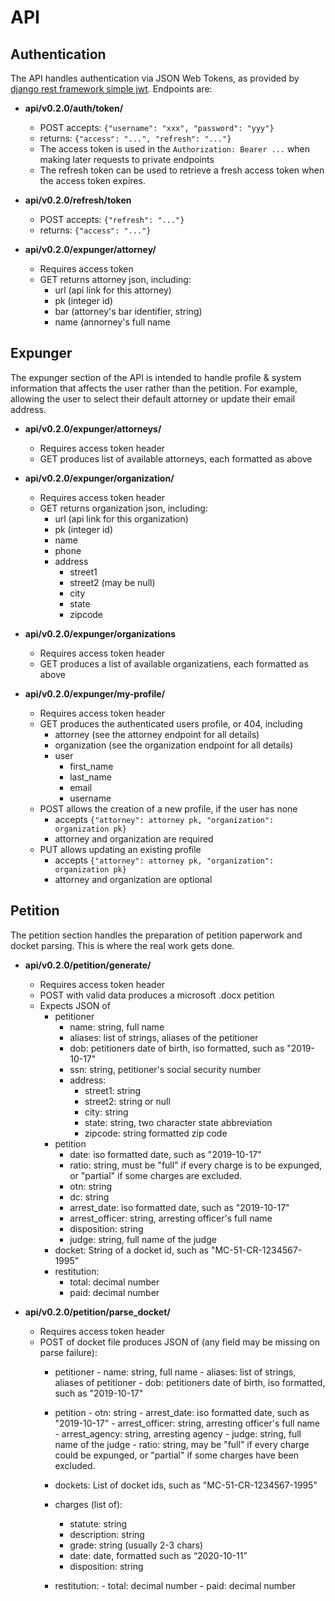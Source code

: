 # API

## Authentication

The API handles authentication via JSON Web Tokens, as provided by [django rest
framework simple
jwt](https://github.com/davesque/django-rest-framework-simplejwt).  Endpoints
are:

- **api/v0.2.0/auth/token/**
    - POST accepts: `{"username": "xxx", "password": "yyy"}`
    - returns: `{"access": "...", "refresh": "..."}`
    - The access token is used in the `Authorization: Bearer ...`
      when making later requests to private endpoints
    - The refresh token can be used to retrieve a fresh access token when the
      access token expires.
- **api/v0.2.0/refresh/token**
    - POST accepts: `{"refresh": "..."}`
    - returns: `{"access": "..."}`

- **api/v0.2.0/expunger/attorney/<pk>**
    - Requires access token
    - GET returns attorney json, including:
        - url (api link for this attorney)
        - pk (integer id)
        - bar (attorney's bar identifier, string)
        - name (annorney's full name

## Expunger

The expunger section of the API is intended to handle profile & system
information that affects the user rather than the petition.  For example,
allowing the user to select their default attorney or update their email
address.

- **api/v0.2.0/expunger/attorneys/**
    - Requires access token header
    - GET produces list of available attorneys, each formatted as above

- **api/v0.2.0/expunger/organization/<pk>**
    - Requires access token header
    - GET returns organization json, including:
        - url (api link for this organization)
        - pk (integer id)
        - name
        - phone
        - address
            - street1
            - street2 (may be null)
            - city
            - state
            - zipcode

- **api/v0.2.0/expunger/organizations**
    - Requires access token header
    - GET produces a list of available organizatiens, each formatted as above

- **api/v0.2.0/expunger/my-profile/**
    - Requires access token header
    - GET produces the authenticated users profile, or 404, including
        - attorney (see the attorney endpoint for all details)
        - organization (see the organization endpoint for all details)
        - user
            - first_name
            - last_name
            - email
            - username
    - POST allows the creation of a new profile, if the user has none
        - accepts `{"attorney": attorney pk, "organization": organization pk}`
        - attorney and organization are required
    - PUT allows updating an existing profile
        - accepts `{"attorney": attorney pk, "organization": organization pk}`
        - attorney and organization are optional

## Petition

The petition section handles the preparation of petition paperwork and docket
parsing. This is where the real work gets done.

- **api/v0.2.0/petition/generate/**
    - Requires access token header
    - POST with valid data produces a microsoft .docx petition
    - Expects JSON of
        - petitioner
            - name: string, full name
            - aliases: list of strings, aliases of the petitioner
            - dob: petitioners date of birth, iso formatted, such as
                   "2019-10-17"
            - ssn: string, petitioner's social security number
            - address:
                - street1: string
                - street2: string or null
                - city: string
                - state: string, two character state abbreviation
                - zipcode: string formatted zip code
        - petition
            - date: iso formatted date, such as "2019-10-17"
            - ratio: string, must be "full" if every charge is to be
                     expunged, or "partial" if some charges are excluded.
            - otn: string
            - dc: string
            - arrest_date: iso formatted date, such as "2019-10-17"
            - arrest_officer: string, arresting officer's full name
            - disposition: string
            - judge: string, full name of the judge
        - docket: String of a docket id, such as "MC-51-CR-1234567-1995"
        - restitution:
            - total: decimal number
            - paid: decimal number

- **api/v0.2.0/petition/parse_docket/**
    - Requires access token header
    - POST of docket file produces JSON of (any field may be missing on parse
      failure):
        - petitioner
                - name: string, full name
                - aliases: list of strings, aliases of petitioner
                - dob: petitioners date of birth, iso formatted, such as
                       "2019-10-17"
        - petition
                - otn: string
                - arrest_date: iso formatted date, such as "2019-10-17"
                - arrest_officer: string, arresting officer's full name
                - arrest_agency: string, arresting agency
                - judge: string, full name of the judge
                - ratio: string, may be "full" if every charge could be
                         expunged, or "partial" if some charges have been
                         excluded.
        - dockets: List of docket ids, such as "MC-51-CR-1234567-1995"

        - charges (list of):
            - statute: string
            - description: string
            - grade: string (usually 2-3 chars)
            - date: date, formatted such as “2020-10-11”
            - disposition: string

        - restitution:
                - total: decimal number
                - paid: decimal number
